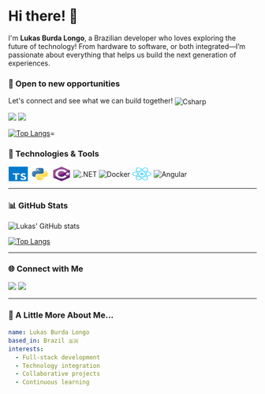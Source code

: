 # Hi there! 👋

I'm **Lukas Burda Longo**, a Brazilian developer who loves exploring the future of technology! From hardware to software, or both integrated—I’m passionate about everything that helps us build the next generation of experiences.

### 💼 Open to new opportunities
Let's connect and see what we can build together! <img align="center" alt="Csharp" height="30" width="40" src="https://icongr.am/octicons/bell-fill.svg?size=128&color=ffffff">

<div>
  <a href="https://www.linkedin.com/in/lukasburdalongo" target="_blank"><img src="https://img.shields.io/badge/-LinkedIn-%230077B5?style=for-the-badge&logo=linkedin&logoColor=white" target="_blank"></a>
  <a href = "mailto:lukasburdaferreira@gmail.com"><img src="https://img.shields.io/badge/-Gmail-%23333?style=for-the-badge&logo=gmail&logoColor=white" target="_blank"></a>
</div>

[![Top Langs](https://github-readme-stats.vercel.app/api/top-langs/?username=lukas-burda&layout=compact)](https://github.com/lukas-burda/github-readme-stats)=

### 🧰 Technologies & Tools
<div style="display: inline_block">
  <img align="center" alt="Ts" height="30" width="40" src="https://raw.githubusercontent.com/devicons/devicon/master/icons/typescript/typescript-plain.svg">
  <img align="center" alt="Python" height="30" width="40" src="https://raw.githubusercontent.com/devicons/devicon/master/icons/python/python-original.svg">
  <img align="center" alt="Csharp" height="30" width="40" src="https://raw.githubusercontent.com/devicons/devicon/master/icons/csharp/csharp-original.svg">
  <img align="center" alt=".NET" height="30" width="40" src="https://icongr.am/devicon/dot-net-original-wordmark.svg?size=128&color=00bfff">
  <img align="center" alt="Docker" height="30" width="40" src="https://icongr.am/devicon/docker-plain-wordmark.svg?size=128&color=00bfff">
  <img align="center" alt="React" height="30" width="40" src="https://raw.githubusercontent.com/devicons/devicon/master/icons/react/react-original.svg">
  <img align="center" alt="Angular" height="30" width="40" src="https://icongr.am/devicon/angularjs-original.svg?size=128&color=currentColor">
</div>

---

### 📊 GitHub Stats
![Lukas' GitHub stats](https://github-readme-stats.vercel.app/api?username=lukas-burda&show_icons=true&theme=dracula)

[![Top Langs](https://github-readme-stats.vercel.app/api/top-langs/?username=lukas-burda&layout=compact&theme=dracula)](https://github.com/lukas-burda/github-readme-stats)

---

### 🌐 Connect with Me
<div>
  <a href="https://www.linkedin.com/in/lukasburdalongo" target="_blank"><img src="https://img.shields.io/badge/-LinkedIn-%230077B5?style=for-the-badge&logo=linkedin&logoColor=white" target="_blank"></a>
  <a href="mailto:lukasburdaferreira@gmail.com"><img src="https://img.shields.io/badge/-Gmail-%23333?style=for-the-badge&logo=gmail&logoColor=white" target="_blank"></a>
</div>

---

### 🚀 A Little More About Me...
```yaml
name: Lukas Burda Longo
based_in: Brazil 🇧🇷
interests:
  - Full-stack development
  - Technology integration
  - Collaborative projects
  - Continuous learning
